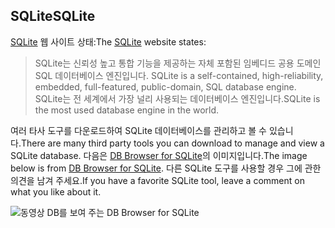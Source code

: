 ## <a name="sqlite"></a><span data-ttu-id="f47ba-101">SQLite</span><span class="sxs-lookup"><span data-stu-id="f47ba-101">SQLite</span></span>

<span data-ttu-id="f47ba-102">[SQLite](https://www.sqlite.org/) 웹 사이트 상태:</span><span class="sxs-lookup"><span data-stu-id="f47ba-102">The [SQLite](https://www.sqlite.org/) website states:</span></span>

> <span data-ttu-id="f47ba-103">SQLite는 신뢰성 높고 통합 기능을 제공하는 자체 포함된 임베디드 공용 도메인 SQL 데이터베이스 엔진입니다. </span><span class="sxs-lookup"><span data-stu-id="f47ba-103">SQLite is a self-contained, high-reliability, embedded, full-featured, public-domain, SQL database engine.</span></span> <span data-ttu-id="f47ba-104">SQLite는 전 세계에서 가장 널리 사용되는 데이터베이스 엔진입니다.</span><span class="sxs-lookup"><span data-stu-id="f47ba-104">SQLite is the most used database engine in the world.</span></span>

<span data-ttu-id="f47ba-105">여러 타사 도구를 다운로드하여 SQLite 데이터베이스를 관리하고 볼 수 있습니다.</span><span class="sxs-lookup"><span data-stu-id="f47ba-105">There are many third party tools you can download to manage and view a SQLite database.</span></span> <span data-ttu-id="f47ba-106">다음은 [DB Browser for SQLite](http://sqlitebrowser.org/)의 이미지입니다.</span><span class="sxs-lookup"><span data-stu-id="f47ba-106">The image below is from [DB Browser for SQLite](http://sqlitebrowser.org/).</span></span> <span data-ttu-id="f47ba-107">다른 SQLite 도구를 사용할 경우 그에 관한 의견을 남겨 주세요.</span><span class="sxs-lookup"><span data-stu-id="f47ba-107">If you have a favorite SQLite tool, leave a comment on what you like about it.</span></span>

![동영상 DB를 보여 주는 DB Browser for SQLite](~/tutorials/first-mvc-app-xplat/working-with-sql/_static/dbb.png)
